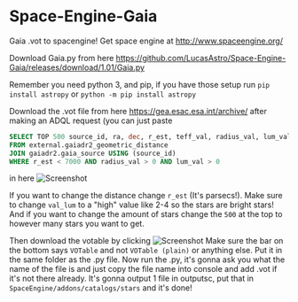 # Space-Engine-Gaia
Gaia .vot to spacengine! Get space engine at http://www.spaceengine.org/

Download Gaia.py from here https://github.com/LucasAstro/Space-Engine-Gaia/releases/download/1.01/Gaia.py

Remember you need python 3, and pip, if you have those setup run `pip install astropy` or `python -m pip install astropy`


Download the .vot file from here https://gea.esac.esa.int/archive/  after making an ADQL request (you can just paste
```SQL
SELECT TOP 500 source_id, ra, dec, r_est, teff_val, radius_val, lum_val, designation
FROM external.gaiadr2_geometric_distance
JOIN gaiadr2.gaia_source USING (source_id)
WHERE r_est < 7000 AND radius_val > 0 AND lum_val > 0
```
 in here 
 ![Screenshot](https://cdn.discordapp.com/attachments/418486708409991178/509644507520958464/unknown.png)
 
 
If you want to change the distance change `r_est` (It's parsecs!). 
Make sure to change `val_lum` to a "high" value like 2-4 so the stars are bright stars!
And if you want to change the amount of stars change the `500` at the top to however many stars you want to get.

Then download the votable by clicking 
![Screenshot](https://cdn.discordapp.com/attachments/418486708409991178/509645250491449354/chrome_2018-11-07_02-27-54.png) 
Make sure the bar on the bottom says `VOTable` and not `VOTable (plain)` or anything else.
Put it in the same folder as the .py file. Now run the .py, it's gonna ask you what the name of the file is and just copy the file name into console and add .vot if it's not there already.
It's gonna output 1 file in outputsc, put that in `SpaceEngine/addons/catalogs/stars` and it's done!
